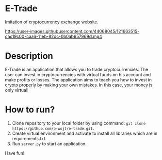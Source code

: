 # E-Trade
Imitation of cryptocurrency exchange website.


https://user-images.githubusercontent.com/44068045/121663515-cac19c00-caa6-11eb-82dc-0b0ab957969d.mp4

# Description
E-Trade is an application that allows you to trade cryptocurrencies. The user can invest in cryptocurrencies with virtual funds on his account and make profits or losses.
The application aims to teach you how to invest in crypto properly by making your own mistakes. In this case, your money is only virtual!

# How to run?
 1. Clone repository to your local folder by using command: `git clone https://github.com/p-wojt/e-trade.git`.
 2. Create virtual environment and activate to install all libraries which are in requirements.txt.
 3. Run `server.py` to start an application.

Have fun!
